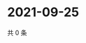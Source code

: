 # 2021-09-25

共 0 条

<!-- BEGIN -->
<!-- 最后更新时间 Sat Sep 25 2021 10:31:25 GMT+0800 (China Standard Time) -->

<!-- END -->
